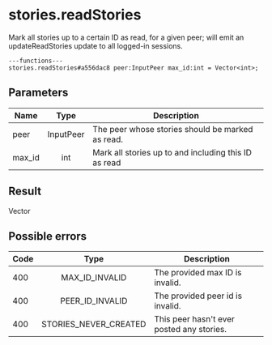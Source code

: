 # stories.readStories
Mark all stories up to a certain ID as read, for a given peer; will emit an updateReadStories update to all logged-in sessions.

```
---functions---
stories.readStories#a556dac8 peer:InputPeer max_id:int = Vector<int>;
```

## Parameters
| Name | Type | Description |
| ---- | :----: | ----------- |
| peer | InputPeer | The peer whose stories should be marked as read. |
| max_id | int | Mark all stories up to and including this ID as read |


## Result
Vector<int>

## Possible errors
| Code | Type | Description |
| ---- | :----: | ----------- |
| 400 | MAX_ID_INVALID | The provided max ID is invalid. |
| 400 | PEER_ID_INVALID | The provided peer id is invalid. |
| 400 | STORIES_NEVER_CREATED | This peer hasn't ever posted any stories. |

